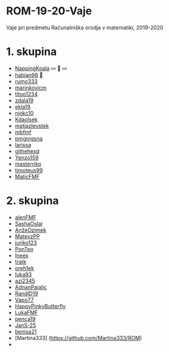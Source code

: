# ROM-19-20-Vaje
Vaje pri predmetu Računalniška orodja v matematiki, 2019-2020

# 1. skupina

- [NappingKoala](https://github.com/NappingKoala/ROM) :zzz: :koala: :zzz:
- [habjan98](https://github.com/habjan98/ROM) :speak_no_evil:
- [rumo333](https://github.com/rumo333/)
- [marinkovicm](https://github.com/marinkovicm/ROM)
- [titoo1234](https://github.com/titoo1234/ROM)
- [zdala19](https://github.com/zdala19/ROM)
- [ekla19](https://github.com/ekla19/ROM)
- [njokc10](https://github.com/njokc10/ROM)
- [Kdaolsek](https://github.com/Kdolsek/ROM)
- [matjazlevstek](https://github.com/matjazlevstek/ROM)
- [mbfmf](https://github.com/mbfmf/ROM)
- [pmgmgsna](https://github.com/pmgmgsna/ROM-19-20-vaje)
- [larissa](https://github.com/larissadzombic/ROM)
- [githehexd](https://github.com/githehexd/rom)
- [Yenzo159](https://github.com/Yenzo159/rom)
- [masterriko](https://github.com/masterriko/ROM)
- [timoteus99](https://github.com/Timoteus99/ROM)
- [MaticFMF](https://github.com/MaticFMF/ROM)

# 2. skupina

- [alenFMF](https://github.com/alenFMF/ROM-19-20-Vaje) 
- [SashaOslaj](https://github.com/SashaOslaj/ROM)
- [AnžeOzimek](https://github.com/anzeozimek/rom)
- [MatevzPP](https://github.com/MatevzPP/ROM)
- [juriko123](https://github.com/juriko123/ROM)
- [PonTeo](https://github.com/PonTeo/ROM)
- [Ineex](https://github.com/Ineex/ROM)
- [tratk](https://github.com/tratk/ROM)
- [oreh1ek](https://github.com/oreh1ek/ROM)
- [luka93](https://github.com/luka93/ROM)
- [azi2345](https://github.com/azi2345/ROM1)
- [AdnanPajalic](https://github.com/AdnanPajalic/ROM) 
- [RandlD19](https://github.com/RandlD19/ROM)
- [Vapo77](https://github.com/Vapo77/ROM)
- [HappyPinkyButterfly](https://github.com/HappyPinkyButterfly/ROM)
- [LukaFMF](https://github.com/LukaFMF/ROM)
- [penca19](https://github.com/Penca19/ROM)
- [JanS-25](https://github.com/JanS-25/ROM)
- [benisa21](https://github.com/benisa21/ROM)
-  [Martina333] (https://github.com/Martina333/ROM)
-
